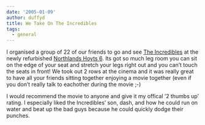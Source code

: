 ```yaml
---
date: '2005-01-09'
author: duffyd
title: We Take On The Incredibles
tags:
  - general
---
```


I organised a group of 22 of our friends to go and see [The Incredibles](https://href.li/?http://www.theincredibles.com/) at the newly refurbished [Northlands Hoyts 6](https://href.li/?http://hoytsnz.ninemsn.com.au/cinema/1NTH.asp). Its got so much leg room you can sit on the edge of your seat and stretch your legs right out and you can’t touch the seats in front! We took out 2 rows at the cinema and it was really great to have all your friends sitting together enjoying a movie together (even if you don’t really talk to eachother during the movie ;-)

I would recommend the movie to anyone and give it my offical ‘2 thumbs up’ rating. I especially liked the Incredibles’ son, dash, and how he could run on water and beat up the bad guys because he could quickly dodge their punches.

